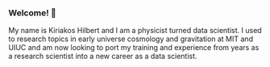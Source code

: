 ### Welcome! 👋
My name is Kiriakos Hilbert and I am a physicist turned data scientist. I used to research topics in early universe cosmology and gravitation at MIT and UIUC and am now looking to port my training and experience from years as a research scientist into a new career as a data scientist. 
<!--
**khilbert/khilbert** is a ✨ _special_ ✨ repository because its `README.md` (this file) appears on your GitHub profile.

Here are some ideas to get you started:

- 🔭 I’m currently working on ...
- 🌱 I’m currently learning ...
- 👯 I’m looking to collaborate on ...
- 🤔 I’m looking for help with ...
- 💬 Ask me about ...
- 📫 How to reach me: ...
- 😄 Pronouns: ...
- ⚡ Fun fact: ...
-->
